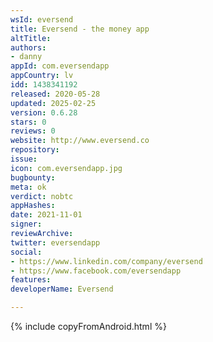 ```yaml
---
wsId: eversend
title: Eversend - the money app
altTitle: 
authors:
- danny
appId: com.eversendapp
appCountry: lv
idd: 1438341192
released: 2020-05-28
updated: 2025-02-25
version: 0.6.28
stars: 0
reviews: 0
website: http://www.eversend.co
repository: 
issue: 
icon: com.eversendapp.jpg
bugbounty: 
meta: ok
verdict: nobtc
appHashes: 
date: 2021-11-01
signer: 
reviewArchive: 
twitter: eversendapp
social:
- https://www.linkedin.com/company/eversend
- https://www.facebook.com/eversendapp
features: 
developerName: Eversend

---
```


{% include copyFromAndroid.html %}
